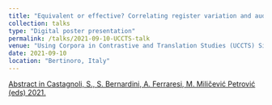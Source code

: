 ```yaml
---
title: "Equivalent or effective? Correlating register variation and audience perception of the conference interpreting product"
collection: talks
type: "Digital poster presentation"
permalink: /talks/2021-09-10-UCCTS-talk
venue: "Using Corpora in Contrastive and Translation Studies (UCCTS) Sixth Edition"
date: 2021-09-10
location: "Bertinoro, Italy"
---
```


[Abstract in Castagnoli, S., S. Bernardini, A. Ferraresi, M. Miličević Petrović (eds) 2021.](https://events.unibo.it/uccts2021/book-of-abstracts/uccts2021_bookofabstracts.pdf/@@download/file/UCCTS2021_BookOfAbstracts.pdf)